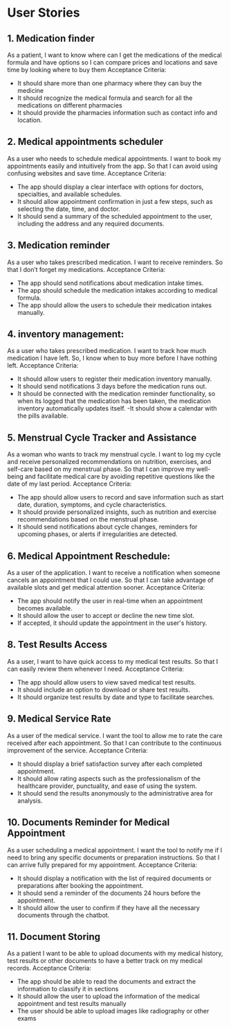 # User Stories

## 1. Medication finder
 As a patient, I want to know where can I get the medications of the medical formula and have options so I can compare prices and locations and save time by looking where to buy them
Acceptance Criteria:
-	It should share more than one pharmacy where they can buy the medicine
-	It should recognize the medical formula and search for all the medications on different pharmacies
-	It should provide the pharmacies information such as contact info and location.
## 2. Medical appointments scheduler
 As a user who needs to schedule medical appointments. I want to book my appointments easily and intuitively from the app. So that I can avoid using confusing websites and save time.
Acceptance Criteria:
-	The app should display a clear interface with options for doctors, specialties, and available schedules.
-	It should allow appointment confirmation in just a few steps, such as selecting the date, time, and doctor.
-	It should send a summary of the scheduled appointment to the user, including the address and any required documents.
## 3. Medication reminder
As a user who takes prescribed medication. I want to receive reminders. So that I don’t forget my medications.
Acceptance Criteria:
-	The app should send notifications about medication intake times.
-	The app should schedule the medication intakes according to medical formula.
-	The app should allow the users to schedule their medication intakes manually.
## 4. inventory management:
As a user who takes prescribed medication. I want to track how much medication I have left. So, I know when to buy more before I have nothing left.
	Acceptance Criteria:
- It should allow users to register their medication inventory manually.
- It should send notifications 3 days before the medication runs out.
- It should be connected with the medication reminder functionality, so when its logged that the medication has been taken, the medication inventory automatically updates itself.
-It should show a calendar with the pills available.

## 5. Menstrual Cycle Tracker and Assistance
As a woman who wants to track my menstrual cycle. I want to log my cycle and receive personalized recommendations on nutrition, exercises, and self-care based on my menstrual phase. So that I can improve my well-being and facilitate medical care by avoiding repetitive questions like the date of my last period.
Acceptance Criteria:
-	The app should allow users to record and save information such as start date, duration, symptoms, and cycle characteristics.
-	It should provide personalized insights, such as nutrition and exercise recommendations based on the menstrual phase.
-	It should send notifications about cycle changes, reminders for upcoming phases, or alerts if irregularities are detected.
## 6. Medical Appointment Reschedule: 
As a user of the application. I want to receive a notification when someone cancels an appointment that I could use. So that I can take advantage of available slots and get medical attention sooner.
Acceptance Criteria:
-	The app should notify the user in real-time when an appointment becomes available.
-	It should allow the user to accept or decline the new time slot.
-	If accepted, it should update the appointment in the user's history.
## 8. Test Results Access
As a user, I want to have quick access to my medical test results. So that I can easily review them whenever I need.
Acceptance Criteria:
-	The app should allow users to view saved medical test results.
-	It should include an option to download or share test results.
-	It should organize test results by date and type to facilitate searches.



## 9. Medical Service Rate
As a user of the medical service. I want the tool to allow me to rate the care received after each appointment. So that I can contribute to the continuous improvement of the service.
Acceptance Criteria:
-	It should display a brief satisfaction survey after each completed appointment.
-	It should allow rating aspects such as the professionalism of the healthcare provider, punctuality, and ease of using the system.
-	It should send the results anonymously to the administrative area for analysis.
  
## 10. Documents Reminder for Medical Appointment
As a user scheduling a medical appointment. I want the tool to notify me if I need to bring any specific documents or preparation instructions. So that I can arrive fully prepared for my appointment.
Acceptance Criteria:
-	It should display a notification with the list of required documents or preparations after booking the appointment.
-	It should send a reminder of the documents 24 hours before the appointment.
-	It should allow the user to confirm if they have all the necessary documents through the chatbot.
 ## 11. Document Storing
As a patient I want to be able to upload documents with my medical history, test results or other documents to have a better track on my medical records.
Acceptance Criteria:
- The app should be able to read the documents and extract the information to classify it in sections
- It should allow the user to upload the information of the medical appointment and test results manually
- The user should be able to upload images like radiography or other exams
